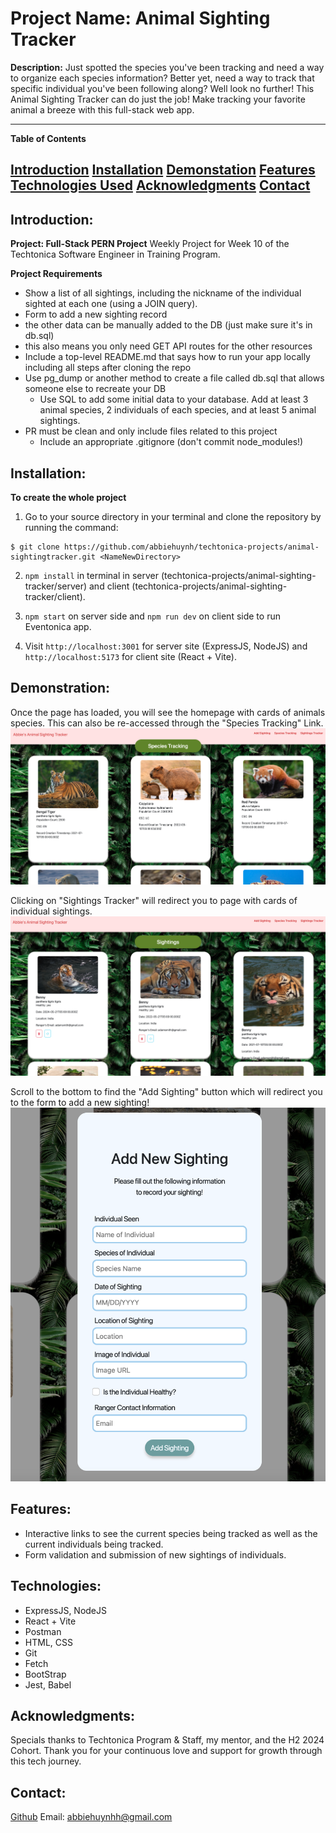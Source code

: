 # Project Name: Animal Sighting Tracker

**Description:**
Just spotted the species you've been tracking and need a way to organize each species information? Better yet, need a way to track that specific individual you've been following along? Well look no further! This Animal Sighting Tracker can do just the job! Make tracking your favorite animal a breeze with this full-stack web app.

---

**Table of Contents**

[Introduction](#introduction)
[Installation](#installation)
[Demonstation](#demonstration)
[Features](#features)
[Technologies Used](#technologies-used)
[Acknowledgments](#acknowledgments)
[Contact](#contact)
---

## Introduction: 
**Project: Full-Stack PERN Project**
Weekly Project for Week 10 of the Techtonica Software Engineer in Training Program.

**Project Requirements**
- Show a list of all sightings, including the nickname of the individual sighted at each one (using a JOIN query).
- Form to add a new sighting record
- the other data can be manually added to the DB (just make sure it's in db.sql)
- this also means you only need GET API routes for the other resources
- Include a top-level README.md that says how to run your app locally including all steps after cloning the repo
- Use pg_dump or another method to create a file called db.sql that allows someone else to recreate your DB
    - Use SQL to add some initial data to your database. Add at least 3 animal species, 2 individuals of each species, and at least 5 animal sightings.
- PR must be clean and only include files related to this project
    - Include an appropriate .gitignore (don't commit node_modules!)

## Installation: 
**To create the whole project**
1.  Go to your source directory in your terminal and clone the repository by running the command:

```
$ git clone https://github.com/abbiehuynh/techtonica-projects/animal-sightingtracker.git <NameNewDirectory>
```
2. `npm install` in terminal in server (techtonica-projects/animal-sighting-tracker/server) and client (techtonica-projects/animal-sighting-tracker/client).

3. `npm start` on server side and `npm run dev` on client side to run Eventonica app.

4. Visit `http://localhost:3001` for server site (ExpressJS, NodeJS) and `http://localhost:5173` for client site (React + Vite).


## Demonstration:

Once the page has loaded, you will see the homepage with cards of animals species. This can also be re-accessed through the "Species Tracking" Link. 
![Load Species Page](./client/src/assets/loadpage-animalsightingtracker.png)

Clicking on "Sightings Tracker" will redirect you to page with cards of individual sightings. 
![Load Sightings Page](./client/src/assets/sightings-animal-sightings-tracker.png)

Scroll to the bottom to find the "Add Sighting" button which will redirect you to the form to add a new sighting!
![Form](./client/src/assets/form-animal-sighting-tracker.png)


## Features: 
- Interactive links to see the current species being tracked as well as the current individuals being tracked. 
- Form validation and submission of new sightings of individuals. 


## Technologies: 
- ExpressJS, NodeJS
- React + Vite  
- Postman     
- HTML, CSS
- Git
- Fetch
- BootStrap
- Jest, Babel 

## Acknowledgments:
Specials thanks to Techtonica Program & Staff, my mentor, and the H2 2024 Cohort. Thank you for your continuous love and support for growth through this tech journey. 

## Contact: 
[Github](https://github.com/abbiehuynh)
Email: abbiehuynhh@gmail.com
